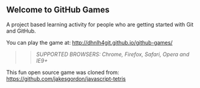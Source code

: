## Welcome to GitHub Games

A project based learning activity for people who are getting started with Git and GitHub.

You can play the game at: http://dhnlh4git.github.io/github-games/

>> _*SUPPORTED BROWSERS*: Chrome, Firefox, Safari, Opera and IE9+_

This fun open source game was cloned from: https://github.com/jakesgordon/javascript-tetris
